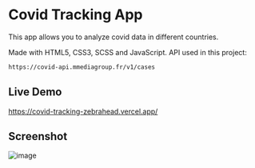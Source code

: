 
# Covid Tracking App

This app allows you to analyze covid data in different countries.

Made with HTML5, CSS3, SCSS and JavaScript. API used in this project:
```bash
https://covid-api.mmediagroup.fr/v1/cases
```
## Live Demo

https://covid-tracking-zebrahead.vercel.app/
## Screenshot

![image](https://user-images.githubusercontent.com/54969894/132959526-0db499f0-777c-4a21-a394-401f37766ec0.png)
